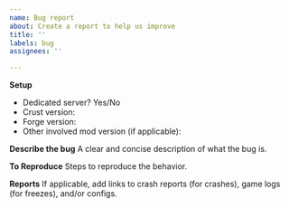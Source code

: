 ```yaml
---
name: Bug report
about: Create a report to help us improve
title: ''
labels: bug
assignees: ''

---
```


**Setup**
- Dedicated server? Yes/No
- Crust version: 
- Forge version: 
- Other involved mod version (if applicable): 

**Describe the bug**
A clear and concise description of what the bug is.

**To Reproduce**
Steps to reproduce the behavior.

**Reports**
If applicable, add links to crash reports (for crashes), game logs (for freezes), and/or configs.
